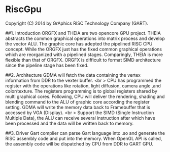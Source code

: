 RiscGpu
=======
Copyright (C) 2014 by GrAphics RISC Technology Company (GART). 

##1. Introduction
ORGFX and THEIA are two opencore GPU project. THEIA abstracts the common graphical operations into matrix
process and develop the vector ALU. The graphic core has adepted the pipelined RISC CPU concept. While the
ORGFX just has the fixed common graphical operations which are reorganized with a pipelined stages. Comparingly,
THEIA is more flexible than that of ORGFX. ORGFX is difficult to format SIMD architecture since the pipeline
stage has been fixed. 

##2. Architecture
GDMA will fetch the data containing the vertex information from DDR to the vexter buffer. <br \>
CPU has programmed the register with the operations like rotation, light diffusion, camera angle ,and color/texture. 
The registers programming is to global registers shared by multi graphical cores. 
Following, CPU will deliver the rendering, shading and blending command to the ALU of graphic core according the 
register setting.
GDMA will write the memory data back to Framebuffer that is accessed by VGA (Display). <br \>
Support the SIMD (Single Instruction Multiple Data), the ALU can receive several instruction after which have been 
processed and the data will be written back to memory. 

##3. Driver
Gart complier can parse Gart language into .so and generate the RISC assembly code and put into the memory. When OpenGL
API is called, the assembly code will be dispatched by CPU from DDR to GART GPU. 

